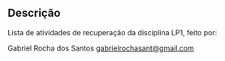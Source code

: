## Descrição
Lista de atividades de recuperação da disciplina LP1, feito por:

Gabriel Rocha dos Santos
gabrielrochasant@gmail.com
